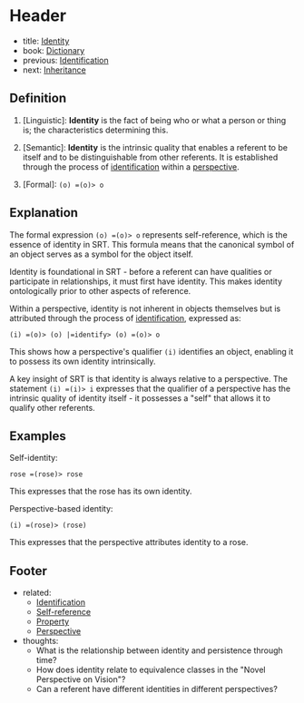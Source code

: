 # Header
- title: [Identity](identity.md)
- book: [Dictionary](.dictionary.md)
- previous: [Identification](identification.md)
- next: [Inheritance](inheritance.md)

## Definition

1. [Linguistic]: **Identity** is the fact of being who or what a person or thing is; the characteristics determining this.

2. [Semantic]: **Identity** is the intrinsic quality that enables a referent to be itself and to be distinguishable from other referents. It is established through the process of [identification](identification.md) within a [perspective](perspective.md).

3. [Formal]: `(o) =(o)> o`

## Explanation

The formal expression `(o) =(o)> o` represents self-reference, which is the essence of identity in SRT. This formula means that the canonical symbol of an object serves as a symbol for the object itself.

Identity is foundational in SRT - before a referent can have qualities or participate in relationships, it must first have identity. This makes identity ontologically prior to other aspects of reference.

Within a perspective, identity is not inherent in objects themselves but is attributed through the process of [identification](identification.md), expressed as:

`(i) =(o)> (o) |=identify> (o) =(o)> o`

This shows how a perspective's qualifier `(i)` identifies an object, enabling it to possess its own identity intrinsically.

A key insight of SRT is that identity is always relative to a perspective. The statement `(i) =(i)> i` expresses that the qualifier of a perspective has the intrinsic quality of identity itself - it possesses a "self" that allows it to qualify other referents.

## Examples

Self-identity:
```
rose =(rose)> rose
```
This expresses that the rose has its own identity.

Perspective-based identity:
```
(i) =(rose)> (rose)
```
This expresses that the perspective attributes identity to a rose.

## Footer
- related:
  - [Identification](identification.md)
  - [Self-reference](self-reference.md)
  - [Property](property.md)
  - [Perspective](perspective.md)
- thoughts:
  - What is the relationship between identity and persistence through time?
  - How does identity relate to equivalence classes in the "Novel Perspective on Vision"?
  - Can a referent have different identities in different perspectives?